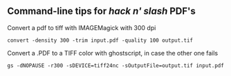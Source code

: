 ## Command-line tips for *hack n' slash* PDF's

Convert a pdf to tiff with IMAGEMagick with 300 dpi

`convert -density 300 -trim input.pdf -quality 100 output.tif`

Convert a .PDF to a TIFF color with ghostscript, in case the other one fails

`gs -dNOPAUSE -r300 -sDEVICE=tiff24nc -sOutputFile=output.tif input.pdf`
